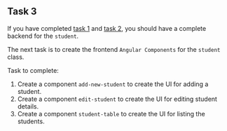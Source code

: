 ## Task 3

If you have completed [task 1](/docs/tasks/task-1.md) and [task 2](/docs/tasks/task-2.md), you should have a complete backend for the `student`.

The next task is to create the frontend `Angular Components` for the `student` class.

Task to complete:
1. Create a component `add-new-student` to create the UI for adding a student.
2. Create a component `edit-student` to create the UI for editing student details.
3. Create a component `student-table` to create the UI for listing the students.